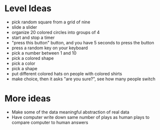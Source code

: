 # Level Ideas

*   pick random square from a grid of nine
*   slide a slider
*   organize 20 colored circles into groups of 4
*   start and stop a timer
*   "press this button" button, and you have 5 seconds to press the button
*   press a random key on your keyboard
*   pick a number between 1 and 10
*   pick a colored shape
*   pick a color
*   pick a shape
*   put different colored hats on people with colored shirts
*   make choice, then it asks "are you sure?", see how many people switch

# More ideas

*   Make some of the data meaningful abstraction of real data
*   Have computer write down same number of plays as human plays to compare computer to human answers